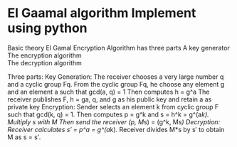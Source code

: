 # El Gaamal algorithm Implement using python
Basic theory
El Gamal Encryption Algorithm has three parts
      A key generator  
      The encryption algorithm  
     The decryption algorithm

Three parts:
Key Generation:
       The receiver chooses a very large number q and a cyclic group Fq.
       From the cyclic group Fq, he choose any element g and an element a such that gcd(a, q) = 1
       Then computes h = g^a
       The receiver publishes F, h = ga, q, and g as his public key and retain a as private key
Encryption:
       Sender selects an element k from cyclic group F such that gcd(k, q) = 1.
       Then computes p = g^k and s = h^k = g^(a*k).
       Multiply s with M
      Then send the receiver (p, M*s) = (g^k, M*s)
Decryption:
      Receiver calculates s′ = p^a = g^(a*k).
      Receiver divides M*s by s′ to obtain M as s = s′.
